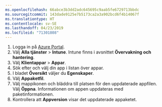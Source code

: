 ```yaml
---
ms.openlocfilehash: 66abce3b3dd2adc645695c9aab5fe6729713bbdc
ms.sourcegitcommit: 143dade9125e7b5173ca2a3a902bcd6f4b14067f
ms.translationtype: HT
ms.contentlocale: sv-SE
ms.lasthandoff: 04/23/2019
ms.locfileid: "71301808"
---
```


1. Logga in på [Azure Portal](https://portal.azure.com).  
2. Välj **Alla tjänster** > **Intune**. Intune finns i avsnittet **Övervakning och hantering**.  
3. Välj **Klientappar** > **Appar**.
4. Sök efter och välj din app i listan över appar.  
5. I bladet **Översikt** väljer du **Egenskaper**.  
6. Välj **Appaketfil**.  
7. Välj mappikonen och bläddra till platsen för den uppdaterade appfilen. Välj **Öppna**. Informationen om appen uppdateras med paketinformationen.  
8. Kontrollera att **Appversion** visar det uppdaterade appaketet.  
